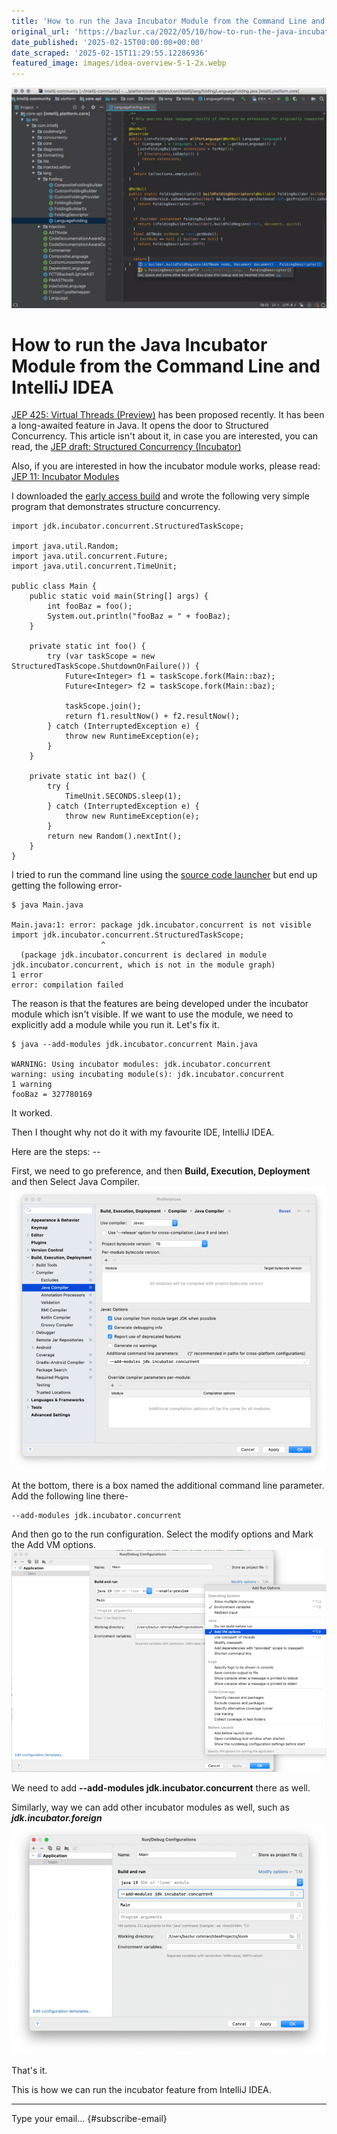 ```yaml
---
title: 'How to run the Java Incubator Module from the Command Line and IntelliJ IDEA'
original_url: 'https://bazlur.ca/2022/05/10/how-to-run-the-java-incubator-module-from-the-command-line-and-intellij-idea/'
date_published: '2025-02-15T00:00:00+00:00'
date_scraped: '2025-02-15T11:29:55.12286936'
featured_image: images/idea-overview-5-1-2x.webp
---
```


![](images/idea-overview-5-1-2x.webp)

How to run the Java Incubator Module from the Command Line and IntelliJ IDEA
============================================================================

[JEP 425: Virtual Threads (Preview)](https://openjdk.java.net/jeps/425) has been proposed recently. It has been a long-awaited feature in Java. It opens the door to Structured Concurrency. This article isn't about it, in case you are interested, you can read, the [JEP draft: Structured Concurrency (Incubator)](https://openjdk.java.net/jeps/8277129)

Also, if you are interested in how the incubator module works, please read: [JEP 11: Incubator Modules](https://openjdk.java.net/jeps/11)

I downloaded the [early access build](https://jdk.java.net/loom/) and wrote the following very simple program that demonstrates structure concurrency.

```
import jdk.incubator.concurrent.StructuredTaskScope;

import java.util.Random;
import java.util.concurrent.Future;
import java.util.concurrent.TimeUnit;

public class Main {
    public static void main(String[] args) {
        int fooBaz = foo();
        System.out.println("fooBaz = " + fooBaz);
    }

    private static int foo() {
        try (var taskScope = new StructuredTaskScope.ShutdownOnFailure()) {
            Future<Integer> f1 = taskScope.fork(Main::baz);
            Future<Integer> f2 = taskScope.fork(Main::baz);

            taskScope.join();
            return f1.resultNow() + f2.resultNow();
        } catch (InterruptedException e) {
            throw new RuntimeException(e);
        }
    }

    private static int baz() {
        try {
            TimeUnit.SECONDS.sleep(1);
        } catch (InterruptedException e) {
            throw new RuntimeException(e);
        }
        return new Random().nextInt();
    }
}
```

I tried to run the command line using the [source code launcher](https://openjdk.java.net/jeps/330) but end up getting the following error-

```
$ java Main.java 

Main.java:1: error: package jdk.incubator.concurrent is not visible
import jdk.incubator.concurrent.StructuredTaskScope;
                    ^
  (package jdk.incubator.concurrent is declared in module jdk.incubator.concurrent, which is not in the module graph)
1 error
error: compilation failed
```

The reason is that the features are being developed under the incubator module which isn't visible. If we want to use the module, we need to explicitly add a module while you run it. Let's fix it.

```
$ java --add-modules jdk.incubator.concurrent Main.java

WARNING: Using incubator modules: jdk.incubator.concurrent
warning: using incubating module(s): jdk.incubator.concurrent
1 warning
fooBaz = 327780169
```

It worked.  


Then I thought why not do it with my favourite IDE, IntelliJ IDEA.   


Here are the steps: --

First, we need to go preference, and then **Build, Execution, Deployment** and then Select Java Compiler.
![](images/screen-shot-2022-05-09-at-11.43.12-pm-1024x917.png)

At the bottom, there is a box named the additional command line parameter. Add the following line there-

```
--add-modules jdk.incubator.concurrent
```

And then go to the run configuration. Select the modify options and Mark the Add VM options.
![](images/screen-shot-2022-05-08-at-5.04.39-am-1024x722.png)

We need to add **--add-modules jdk.incubator.concurrent** there as well.

Similarly, way we can add other incubator modules as well, such as ***jdk.incubator.foreign***
![](images/screen-shot-2022-05-09-at-11.43.35-pm-1024x751.png)

That's it.

This is how we can run the incubator feature from IntelliJ IDEA.  

*** ** * ** ***

Type your email... {#subscribe-email}
